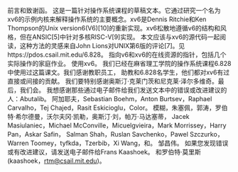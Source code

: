 前言和致谢函。
这是一篇针对操作系统课程的草稿文本。它通过研究一个名为xv6的示例内核来解释操作系统的主要概念。xv6是Dennis Ritchie和Ken Thompson的Unix version6(V6)[10]的重新实现。xv6松散地遵循v6的结构和风格，但在ANSIC[5]中针对多核RISC-V[9]实现。
本文应该与xv6的源代码一起阅读，这种方法的灵感来自John Lions对UNIX第6版的评论[7]。见https://pdos.csail.mit.edu/6.828。
指向v6和xv6的在线资源的指针，包括几个实际操作的家庭作业。
使用xv6。
我们已经在麻省理工学院的操作系统课程6.828中使用过这篇课文。我们感谢教职员工，
助教和6.828名学生，他们都对xv6有过直接或间接的贡献。
我们要特别感谢奥斯汀·克莱门茨和尼克莱·泽尔多维奇。最后，我们会。
我想感谢那些通过电子邮件给我们发送文本中的错误或改进建议的人：Abutalib。
阿加耶夫，Sebastian Boehm，Anton Burtsev，Raphael Carvalho，Tej Chajed，Rasit Eskicioglu，Color。
模糊，朱塞佩，郭涛，罗伯特·希尔德曼，沃尔夫冈·凯勒，奥斯汀·刘，帕万·马达塞蒂，
Jacek Masiulaniec，Michael McConville，Micuelgvieira，Mark Morrissey，Harry Pan，Askar Safin，
Salman Shah，Ruslan Savchenko，Pawel Szczurko，Warren Toomey，tyfkda，Tzerbib，Xi Wang，和。
邹昌伟。
如果您发现错误或有改进建议，请发送电子邮件给Frans Kaashoek。
和罗伯特·莫里斯(kaashoek，rtm@csail.mit.edu)。